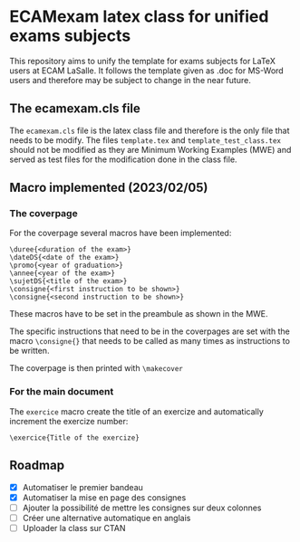 # ECAMexam latex class for unified exams subjects

This repository aims to unify the template for exams subjects for LaTeX users at ECAM LaSalle. It follows the template given as .doc for MS-Word users and therefore may be subject to change in the near future.

## The ecamexam.cls file

The `ecamexam.cls` file is the latex class file and therefore is the only file that needs to be modify. The files `template.tex` and `template_test_class.tex` should not be modified as they are Minimum Working Examples (MWE) and served as test files for the modification done in the class file.

## Macro implemented (2023/02/05)

### The coverpage
For the coverpage several macros have been implemented:

```\UE{<name of the UE>}
\duree{<duration of the exam>}
\dateDS{<date of the exam>}
\promo{<year of graduation>}
\annee{<year of the exam>}
\sujetDS{<title of the exam>}
\consigne{<first instruction to be shown>}
\consigne{<second instruction to be shown>}
```

These macros have to be set in the preambule as shown in the MWE.

The specific instructions that need to be in the coverpages are set with the macro `\consigne{}` that needs to be called as many times as instructions to be written.

The coverpage is then printed with `\makecover`

### For the main document
The `exercice` macro create the title of an exercize and automatically increment the exercize number:

``\exercice{Title of the exercize}``

## Roadmap

- [x] Automatiser le premier bandeau
- [x] Automatiser la mise en page des consignes
- [ ] Ajouter la possibilité de mettre les consignes sur deux colonnes
- [ ] Créer une alternative automatique en anglais
- [ ] Uploader la class sur CTAN
